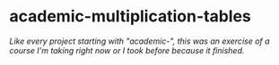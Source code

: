 # academic-multiplication-tables

*Like every project starting with "academic-", this was an exercise of a course I'm taking right now or I took before because it finished.*